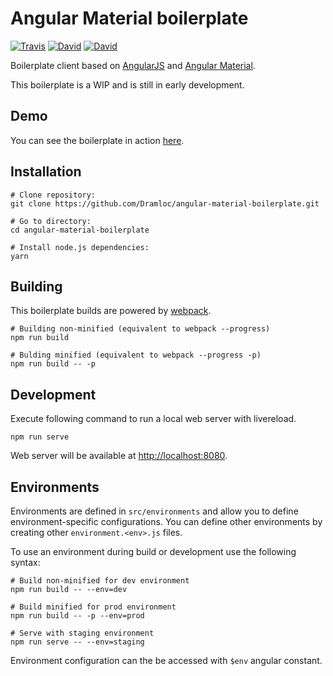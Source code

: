 # Angular Material boilerplate

[![Travis](https://img.shields.io/travis/Dramloc/angular-material-boilerplate.svg)](https://travis-ci.org/Dramloc/angular-material-boilerplate)
[![David](https://img.shields.io/david/Dramloc/angular-material-boilerplate.svg)](https://github.com/Dramloc/angular-material-boilerplate/blob/master/package.json)
[![David](https://img.shields.io/david/dev/Dramloc/angular-material-boilerplate.svg)](https://github.com/Dramloc/angular-material-boilerplate/blob/master/package.json)

Boilerplate client based on [AngularJS](https://angularjs.org/) and [Angular Material](https://material.angularjs.org).

This boilerplate is a WIP and is still in early development. 

## Demo

You can see the boilerplate in action [here](https://angular-material-boilerplate.herokuapp.com).

## Installation
```shell
# Clone repository:
git clone https://github.com/Dramloc/angular-material-boilerplate.git

# Go to directory:
cd angular-material-boilerplate

# Install node.js dependencies:
yarn
```

## Building
This boilerplate builds are powered by [webpack](https://webpack.github.io/).

```shell
# Building non-minified (equivalent to webpack --progress)
npm run build

# Bulding minified (equivalent to webpack --progress -p)
npm run build -- -p
```

## Development
Execute following command to run a local web server with livereload.
```shell
npm run serve
```
Web server will be available at [http://localhost:8080](http://localhost:8080).

## Environments
Environments are defined in `src/environments` and allow you to define environment-specific configurations.
You can define other environments by creating other `environment.<env>.js` files.

To use an environment during build or development use the following syntax:
```shell
# Build non-minified for dev environment
npm run build -- --env=dev

# Build minified for prod environment
npm run build -- -p --env=prod

# Serve with staging environment
npm run serve -- --env=staging
```

Environment configuration can the be accessed with `$env` angular constant.